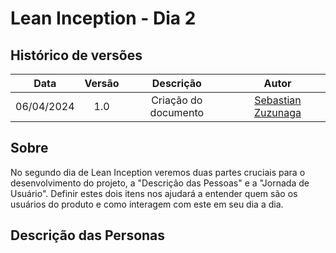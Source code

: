 # Lean Inception -  Dia 2

## Histórico de versões
|    Data    | Versão |      Descrição       |                    Autor                     |
|:----------:|:------:|:--------------------:|:--------------------------------------------:|
| 06/04/2024 |  1.0   | Criação do documento | [Sebastian Zuzunaga](https://github.com/sebazac332) |

## Sobre
No segundo dia de Lean Inception veremos duas partes cruciais para o desenvolvimento do projeto, a "Descrição das Pessoas" e a "Jornada de Usuário". Definir estes dois itens nos ajudará a entender quem são os usuários do produto e como interagem com este em seu dia a dia.

## Descrição das Personas
